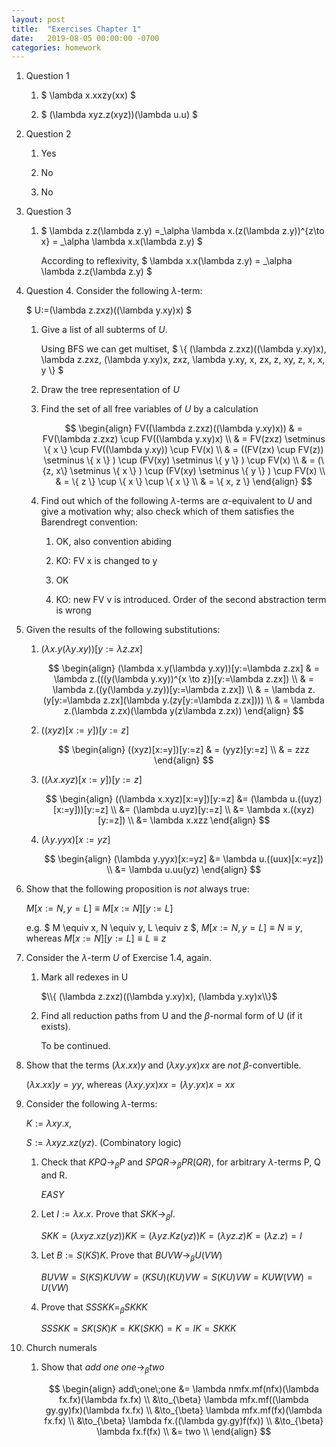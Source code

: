 ```yaml
---
layout: post
title:  "Exercises Chapter 1"
date:   2019-08-05 00:00:00 -0700
categories: homework
---
```


1.  Question 1

    1. $ \lambda x.xxzy(xx) $

    2. $ (\lambda xyz.z(xyz))(\lambda u.u) $

2.  Question 2

    1. Yes

    2. No

    3. No

3.  Question 3

    1. $ \lambda z.z(\lambda z.y) =_\alpha \lambda x.(z(\lambda z.y))^{z\to x} = _\alpha \lambda x.x(\lambda z.y) $

        According to reflexivity, $ \lambda x.x(\lambda z.y) = _\alpha \lambda z.z(\lambda z.y) $

4.  Question 4. Consider the following $\lambda \text{-term}$:

    $ U:=(\lambda z.zxz)((\lambda y.xy)x) $

    1. Give a list of all subterms of $U$.

        Using BFS we can get multiset, $ \\{ (\lambda z.zxz)((\lambda y.xy)x), \lambda z.zxz, (\lambda y.xy)x, zxz, \lambda y.xy, x, zx, z, xy, z, x, x, y \\} $

    2. Draw the tree representation of $U$

    3. Find the set of all free variables of $U$ by a calculation

        $$
        \begin{align}
        FV((\lambda z.zxz)((\lambda y.xy)x)) & = FV(\lambda z.zxz) \cup FV((\lambda y.xy)x) \\
        & = FV(zxz) \setminus \{ x \} \cup FV((\lambda y.xy)) \cup FV(x) \\
        & = ((FV(zx) \cup FV(z)) \setminus \{ x \} ) \cup (FV(xy) \setminus \{ y \} ) \cup FV(x) \\
        & = (\{z, x\} \setminus \{ x \} ) \cup (FV(xy) \setminus \{ y \} ) \cup FV(x) \\
        & = \{ z \} \cup \{ x \} \cup \{ x \} \\
        & = \{ x, z \}
        \end{align}
        $$

    4. Find out which of the following $\lambda \text{-term}$s are $\alpha \text{-equivalent}$ to $U$ and give a motivation why; also check which of them satisfies the Barendregt convention:

        1. OK, also convention abiding

        2. KO: FV x is changed to y

        3. OK

        4. KO: new FV v is introduced. Order of the second abstraction term is wrong

5.  Given the results of the following substitutions:

    1. $(\lambda x.y(\lambda y.xy))[y:=\lambda z.zx]$

        $$
        \begin{align}
        (\lambda x.y(\lambda y.xy))[y:=\lambda z.zx] & = \lambda z.(((y(\lambda y.xy))^{x \to z})[y:=\lambda z.zx]) \\
        & = \lambda z.((y(\lambda y.zy))[y:=\lambda z.zx]) \\
        & = \lambda z.(y[y:=\lambda z.zx](\lambda y.(zy[y:=\lambda z.zx]))) \\
        & = \lambda z.(\lambda z.zx)(\lambda y(z\lambda z.zx))
        \end{align}
        $$

    2. $((xyz)[x:=y])[y:=z]$

        $$
        \begin{align}
        ((xyz)[x:=y])[y:=z] & = (yyz)[y:=z] \\
        & = zzz
        \end{align}
        $$

    3. $((\lambda x.xyz)[x:=y])[y:=z]$

        $$
        \begin{align}
        ((\lambda x.xyz)[x:=y])[y:=z] &= (\lambda u.((uyz)[x:=y]))[y:=z] \\
        &= (\lambda u.uyz)[y:=z] \\
        &= \lambda x.((xyz)[y:=z]) \\
        &= \lambda x.xzz
        \end{align}
        $$

    4. $(\lambda y.yyx)[x:=yz]$

        $$
        \begin{align}
        (\lambda y.yyx)[x:=yz] &= \lambda u.((uux)[x:=yz]) \\
        &= \lambda u.uu(yz)
        \end{align}
        $$

6.  Show that the following proposition is _not_ always true:

    $M[x:=N,y=L] \equiv M[x:=N][y:=L]$

    e.g. $ M \equiv x, N \equiv y, L \equiv z $, $M[x:=N,y=L] \equiv N \equiv y$, whereas $M[x:=N][y:=L] \equiv  L \equiv z$

7.  Consider the $\lambda \text{-term}$ $U$ of Exercise 1.4, again.

    1. Mark all redexes in U

        $\\{ (\lambda z.zxz)((\lambda y.xy)x), (\lambda y.xy)x\\}$

    2. Find all reduction paths from U and the $\beta \text{-normal}$ form of U (if it exists).

        To be continued.

8.  Show that the terms $(\lambda x.xx)y$ and $(\lambda xy.yx)xx$ are _not_ $\beta \text{-convertible}$.

    $(\lambda x.xx)y = yy$, whereas $(\lambda xy.yx)xx = (\lambda y.yx)x = xx$

9.  Consider the following $\lambda \text{-term}$s:

    $K:= \lambda xy.x$,

    $S:= \lambda xyz.xz(yz)$. (Combinatory logic)

    1. Check that $KPQ\to_{\beta}P$ and $SPQR\to_{\beta}PR(QR)$, for arbitrary $\lambda \text{-term}$s P, Q and R.

        $EASY$

    2. Let $I:=\lambda x.x$. Prove that $SKK\to_{\beta}I$.

        $SKK=(\lambda xyz.xz(yz))KK=(\lambda yz.Kz(yz))K=(\lambda yz.z)K=(\lambda z.z)=I$

    3. Let $B:=S(KS)K$. Prove that $BUVW\to_{\beta}U(VW)$

        $BUVW = S(KS)KUVW = (KSU)(KU)VW = S(KU)VW = KUW(VW) = U(VW)$

    4. Prove that $SSSKK=_{\beta}SKKK$

        $SSSKK = SK(SK)K = KK(SKK) = K = IK = SKKK$

10. Church numerals

    1. Show that $add\;one\;one\to_{\beta}two$

        $$
        \begin{align}
        add\;one\;one &= \lambda nmfx.mf(nfx)(\lambda fx.fx)(\lambda fx.fx) \\
        &\to_{\beta} \lambda mfx.mf((\lambda gy.gy)fx)(\lambda fx.fx) \\
        &\to_{\beta} \lambda mfx.mf(fx)(\lambda fx.fx) \\
        &\to_{\beta} \lambda fx.((\lambda gy.gy)f(fx)) \\
        &\to_{\beta} \lambda fx.f(fx) \\
        &= two \\
        \end{align}
        $$
